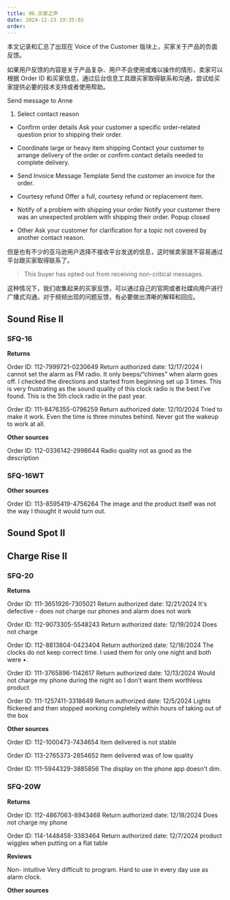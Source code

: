 ```yaml
---
title: 06.买家之声
date: 2024-12-23 19:35:03
order: 
---
```


本文记录和汇总了出现在 Voice of the Customer 版块上，买家关于产品的负面反馈。

如果用户反馈的内容是关于产品复杂、用户不会使用或难以操作的情形，卖家可以根据 Order ID 和买家信息，通过后台信息工具跟买家取得联系和沟通，尝试给买家提供必要的技术支持或者使用帮助。

Send message to Anne

1. Select contact reason

- Confirm order details
  Ask your customer a specific order-related question prior to shipping their order.

- Coordinate large or heavy item shipping
  Contact your customer to arrange delivery of the order or confirm contact details needed to complete delivery.

- Send Invoice Message Template
  Send the customer an invoice for the order.

- Courtesy refund
  Offer a full, courtesy refund or replacement item.

- Notify of a problem with shipping your order
  Notify your customer there was an unexpected problem with shipping their order.
  Popup closed

- Other
  Ask your customer for clarification for a topic not covered by another contact reason.

但是也有不少的亚马逊用户选择不接收平台发送的信息，这时候卖家就不容易通过平台跟买家取得联系了。

> This buyer has opted out from receiving non-critical messages.

这种情况下，我们收集起来的买家反馈，可以通过自己的官网或者社媒向用户进行广播式沟通。对于频频出现的问题反馈，有必要做出清晰的解释和回应。

## Sound Rise II

### SFQ-16

**Returns**

Order ID: 112-7999721-0230649
Return authorized date: 12/17/2024
I cannot set the alarm as FM radio. It only beeps/“chimes” when alarm goes off. I checked the directions and started from beginning set up 3 times. This is very frustrating as the sound quality of this clock radio is the best I've found. This is the 5th clock radio in the past year.

Order ID: 111-8476355-0796259
Return authorized date: 12/10/2024
Tried to make it work. Even the time is three minutes behind. Never got the wakeup to work at all.

**Other sources**

Order ID: 112-0336142-2998644
Radio quality not as good as the description

### SFQ-16WT

**Other sources**

Order ID: 113-8595419-4756264
The image and the product itself was not the way I thought it would turn out.

## Sound Spot II

## Charge Rise II

### SFQ-20

**Returns**

Order ID: 111-3651926-7305021
Return authorized date: 12/21/2024
It's defective - does not charge our phones and alarm does not work

Order ID: 112-9073305-5548243
Return authorized date: 12/19/2024
Does not charge

Order ID: 112-8813804-0423404
Return authorized date: 12/18/2024
The clocks do not keep correct time. I used them for only one night and both were •.

Order ID: 111-3765896-1142617
Return authorized date: 12/13/2024
Would not charge my phone during the night so I don't want them worthless product

Order ID: 111-1257411-3318649
Return authorized date: 12/5/2024
Lights flickered and then stopped working completely within hours of taking out of the box

**Other sources**

Order ID: 112-1000473-7434654
Item delivered is not stable

Order ID: 113-2765373-2854652
Item delivered was of low quality

Order ID: 111-5944329-3885856
The display on the phone app doesn't dim.

### SFQ-20W

**Returns**

Order ID: 112-4867063-8943468
Return authorized date: 12/18/2024
Does not charge my phone

Order ID: 114-1448458-3383464
Return authorized date: 12/7/2024
product wiggles when putting on a flat table

**Reviews**

Non- intuitive
Very difficult to program. Hard to use in every day use as alarm clock.

**Other sources**
